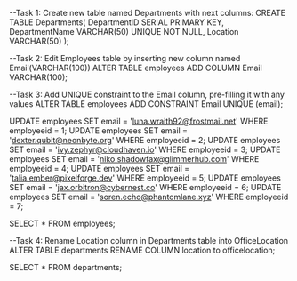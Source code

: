 --Task 1: Create new table named Departments with next columns:
CREATE TABLE 
    Departments(
        DepartmentID SERIAL PRIMARY KEY,
        DepartmentName VARCHAR(50) UNIQUE NOT NULL,
        Location VARCHAR(50)
    );

--Task 2: Edit Employees table by inserting new column named Email(VARCHAR(100))
ALTER TABLE 
    employees 
ADD COLUMN 
    Email VARCHAR(100);

--Task 3: Add UNIQUE constraint to the Email column, pre-filling it with any values
ALTER TABLE 
    employees
ADD CONSTRAINT
    Email UNIQUE (email);

UPDATE employees SET email = 'luna.wraith92@frostmail.net' WHERE employeeid = 1;
UPDATE employees SET email = 'dexter.qubit@neonbyte.org' WHERE employeeid = 2;
UPDATE employees SET email = 'ivy.zephyr@cloudhaven.io' WHERE employeeid = 3;
UPDATE employees SET email = 'niko.shadowfax@glimmerhub.com' WHERE employeeid = 4;
UPDATE employees SET email = 'talia.ember@pixelforge.dev' WHERE employeeid = 5;
UPDATE employees SET email = 'jax.orbitron@cybernest.co' WHERE employeeid = 6;
UPDATE employees SET email = 'soren.echo@phantomlane.xyz' WHERE employeeid = 7;

SELECT * FROM employees;

--Task 4: Rename Location column in Departments table into OfficeLocation
ALTER TABLE
    departments
RENAME COLUMN
    location to officelocation;

SELECT * FROM departments;

